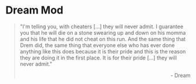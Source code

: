 # Dream Mod


> "I'm telling you, with cheaters [...] they will never admit. I guarantee you that he will die on a stone swearing up and down on his momma and his life that he did not cheat on this run. And the same thing that Drem did, the same thing that everyone else who has ever done anything like this does because it is their pride and this is the reason they are doing it in the first place. It is for their pride [...] they will never admit."
> <p dir='rtl' align='right'>Dream -</p>